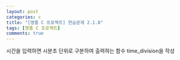 ```yaml
---
layout: post
categories: c
title: "[명품 C 프로젝트] 연습문제 2.1.8"
tags: [명품 C 프로젝트]
comments: true
---
```


시간을 입력하면 시분초 단위로 구분하여 출력하는 함수 time_division을 작성

<script src="https://gist.github.com/Junhyeon2/6f7255ff59537fd379f4f6f9779c3b73.js"></script>
